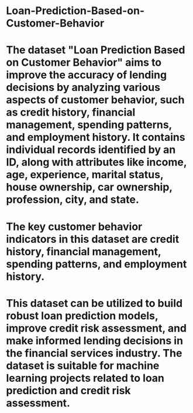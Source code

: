 # Loan-Prediction-Based-on-Customer-Behavior

# The dataset "Loan Prediction Based on Customer Behavior" aims to improve the accuracy of lending decisions by analyzing various aspects of customer behavior, such as credit history, financial management, spending patterns, and employment history. It contains individual records identified by an ID, along with attributes like income, age, experience, marital status, house ownership, car ownership, profession, city, and state. 
# The key customer behavior indicators in this dataset are credit history, financial management, spending patterns, and employment history. 
# This dataset can be utilized to build robust loan prediction models, improve credit risk assessment, and make informed lending decisions in the financial services industry. The dataset is suitable for machine learning projects related to loan prediction and credit risk assessment.
